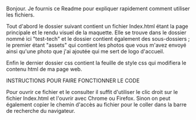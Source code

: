 Bonjour.
Je fournis ce Readme pour expliquer rapidement comment utiliser les fichiers.

Tout d'abord le dossier suivant contient un fichier Index.html étant la page principale et le rendu visuel de la maquette. 
Elle se trouve dans le dossier nommé ici "test-tech" et le dossier contient également des sous-dossiers ; le premier étant "assets" 
qui contient les photos que vous m'avez envoyé ainsi qu'une photo que j'ai ajoutée qui me sert de logo d'accueil. 

Enfin le dernier dossier css contient la feuille de style css qui modifiera le contenu html de ma page web.

INSTRUCTIONS POUR FAIRE FONCTIONNER LE CODE

Pour ouvrir ce fichier et le consulter il suffit d'utiliser le clic droit sur le fichier Index.html et l'ouvrir avec Chrome ou Firefox. 
Sinon on peut également copier le chemin d'accès au fichier pour le coller dans la  barre de recherche du navigateur.
